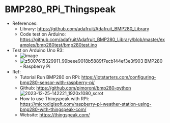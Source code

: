 # BMP280_RPi_Thingspeak

- References:
  - Library: https://github.com/adafruit/Adafruit_BMP280_Library
  - Code test on Arduino: https://github.com/adafruit/Adafruit_BMP280_Library/blob/master/examples/bmp280test/bmp280test.ino
- Test on Arduino Uno R3:
  - ![image](https://github.com/BuiNgocLong01/BMP280_RPi_Thingspeak/assets/93063745/9aa612a8-e839-429a-9f1a-c594a4e1e1fa)
  - ![z5007615329911_99beee9018b5889f7ecb144ef3e3f903](https://github.com/BuiNgocLong01/BMP280_RPi_Thingspeak/assets/93063745/3e39fc07-370d-4d26-8786-f940991e32ae)
  BMP280 - Raspberry Pi
- Ref:
    - Tutorial Run BMP280 on RPi: https://iotstarters.com/configuring-bmp280-sensor-with-raspberry-pi/
    - Github: https://github.com/pimoroni/bmp280-python
  ![2023-12-25-142221_1920x1080_scrot](https://github.com/BuiNgocLong01/BMP280_RPi_Thingspeak/assets/93063745/b0bc2f8e-7f57-44f5-875b-4127ab0fc5cf)
  - How to use Thingspeak with RPi: https://microdigisoft.com/raspberry-pi-weather-station-using-bmp280-with-thingspeak-com/
  - Website: https://thingspeak.com/

  

